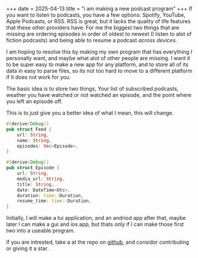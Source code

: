 +++
date = 2025-04-13
title = "i am making a new podcast program"
+++
If you want to listen to podcasts, you have a few options: Spotify, YouTube, Apple Podcasts, or RSS. RSS is great, but it lacks the quality of life features that these other providers have. For me the biggest two things that are missing are ordering episodes in order of oldest to newest (I listen to alot of fiction podcasts) and being able to resume a podcast *across devices*.

I am hoping to resolve this by making my own program that has everything *I* personally want, and maybe what alot of other people are missing. I  want it to be super easy to make a new app for any platform, and to store all of its data in easy to parse files, so its not too hard to move to a different platform if it does not work for you.

The basic idea is to store two things, Your list of subscribed podcasts, weather you have watched or not watched an episode, and the point where you left an episode off.

This is to just give you a better idea of what I mean, this will change.

```rust
#[derive(Debug)]
pub struct Feed {
    url: String,
    name: String,
    episodes: Vec<Episode>,
}

#[derive(Debug)]
pub struct Episode {
    url: String,
    media_url: String,
    title: String,
    date: DateTime<Utc>,
    duration: time::Duration,
    resume_time: time::Duration,
}
```

Initially, I will make a tui application, and an andriod app after that, maybe later I can make a gui and ios app, but thats only if I can make those first two into a useable program.

If you are intrested, take a at the repo on [github](https://github.com/skoove/undersea), and considor contributing or giving it a star.

